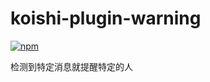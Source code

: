 # koishi-plugin-warning

[![npm](https://img.shields.io/npm/v/koishi-plugin-warning?style=flat-square)](https://www.npmjs.com/package/koishi-plugin-warning)

检测到特定消息就提醒特定的人
